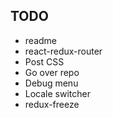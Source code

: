 ## TODO

- readme
- react-redux-router
- Post CSS
- Go over repo
- Debug menu
- Locale switcher
- redux-freeze